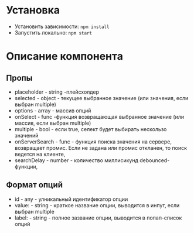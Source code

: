 # Установка

- Установить зависимости: `npm install`
- Запустить локально: `npm start`

# Описание компонента

## Пропы

- placeholder - string -плейсхолдер
- selected - object - текущее выбранное значение (или значения, если выбран multiple)
- options - array - массив опций
- onSelect - func -функция возвращающая выбранное значение (или массив, если выбран multiple)
- multiple - bool - если true, селект будет выбирать нескользо значений
- onServerSearch - func - функция поиска значения на сервере, возвращает промис. Если не задана или промис откланен, то поиск ведется на клиенте,
- searchDelay - number - количество миллисикунд debounced-функции,

## Формат опций

- id - any - улникальный идентификатор опции
- value: - string - краткое название опции, выводится в инпут, если выбран multiple
- label: - string - полное зазвание опции, выводится в попап-список опций
